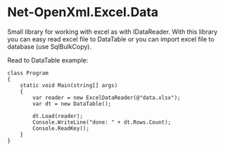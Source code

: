 # Net-OpenXml.Excel.Data
Small library for working with excel as with IDataReader. 
With this library you can easy read excel file to DataTable or you can import excel file to database (use SqlBulkCopy).

Read to DataTable example:

    class Program
    {
        static void Main(string[] args)
        {
            var reader = new ExcelDataReader(@"data.xlsx");
            var dt = new DataTable();
            
            dt.Load(reader);
            Console.WriteLine("done: " + dt.Rows.Count);
            Console.ReadKey();
        }
    }
